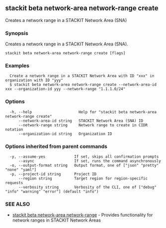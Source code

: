 ## stackit beta network-area network-range create

Creates a network range in a STACKIT Network Area (SNA)

### Synopsis

Creates a network range in a STACKIT Network Area (SNA).

```
stackit beta network-area network-range create [flags]
```

### Examples

```
  Create a network range in a STACKIT Network Area with ID "xxx" in organization with ID "yyy"
  $ stackit beta network-area network-range create --network-area-id xxx --organization-id yyy --network-range "1.1.1.0/24"
```

### Options

```
  -h, --help                     Help for "stackit beta network-area network-range create"
      --network-area-id string   STACKIT Network Area (SNA) ID
      --network-range string     Network range to create in CIDR notation
      --organization-id string   Organization ID
```

### Options inherited from parent commands

```
  -y, --assume-yes             If set, skips all confirmation prompts
      --async                  If set, runs the command asynchronously
  -o, --output-format string   Output format, one of ["json" "pretty" "none" "yaml"]
  -p, --project-id string      Project ID
      --region string          Target region for region-specific requests
      --verbosity string       Verbosity of the CLI, one of ["debug" "info" "warning" "error"] (default "info")
```

### SEE ALSO

* [stackit beta network-area network-range](./stackit_beta_network-area_network-range.md)	 - Provides functionality for network ranges in STACKIT Network Areas

